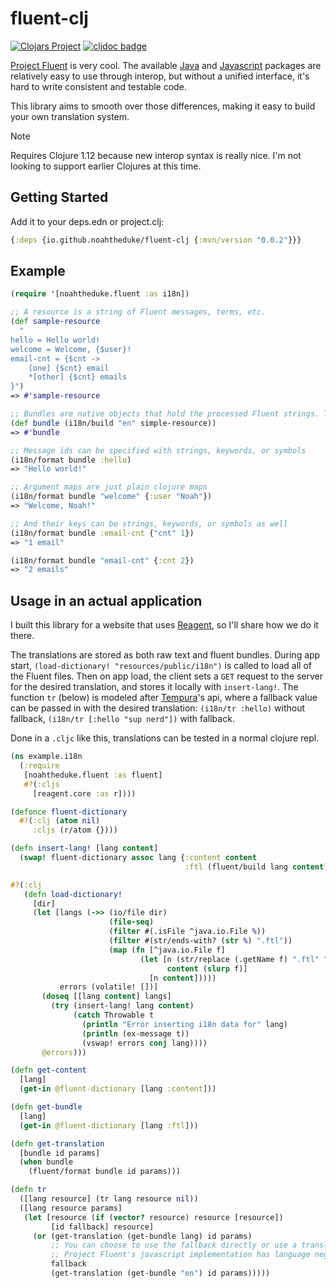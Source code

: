 # fluent-clj

[![Clojars Project](https://img.shields.io/clojars/v/io.github.noahtheduke/fluent-clj.svg)](https://clojars.org/io.github.noahtheduke/fluent-clj)
[![cljdoc badge](https://cljdoc.org/badge/io.github.noahtheduke/fluent-clj)](https://cljdoc.org/d/io.github.noahtheduke/fluent-clj)

[Project Fluent](https://projectfluent.org/) is very cool. The available [Java](https://github.com/xyzsd/fluent) and [Javascript](https://github.com/projectfluent/fluent.js) packages are relatively easy to use through interop, but without a unified interface, it's hard to write consistent and testable code.

This library aims to smooth over those differences, making it easy to build your own translation system.

> [!NOTE]
> Requires Clojure 1.12 because new interop syntax is really nice. I'm not looking to support earlier Clojures at this time.

## Getting Started

Add it to your deps.edn or project.clj:

```clojure
{:deps {io.github.noahtheduke/fluent-clj {:mvn/version "0.0.2"}}}
```

## Example

```clojure
(require '[noahtheduke.fluent :as i18n])

;; A resource is a string of Fluent messages, terms, etc.
(def sample-resource
  "
hello = Hello world!
welcome = Welcome, {$user}!
email-cnt = {$cnt ->
    [one] {$cnt} email
    *[other] {$cnt} emails
}")
=> #'sample-resource

;; Bundles are native objects that hold the processed Fluent strings. They can be interacted with through interop but generally you only need the provided api functions.
(def bundle (i18n/build "en" simple-resource))
=> #'bundle

;; Message ids can be specified with strings, keywords, or symbols
(i18n/format bundle :hello)
=> "Hello world!"

;; Argument maps are just plain clojure maps
(i18n/format bundle "welcome" {:user "Noah"})
=> "Welcome, Noah!"

;; And their keys can be strings, keywords, or symbols as well
(i18n/format bundle :email-cnt {"cnt" 1})
=> "1 email"

(i18n/format bundle "email-cnt" {:cnt 2})
=> "2 emails"
```

## Usage in an actual application

I built this library for a website that uses [Reagent](https://reagent-project.github.io), so I'll share how we do it there.

The translations are stored as both raw text and fluent bundles. During app start, `(load-dictionary! "resources/public/i18n")` is called to load all of the Fluent files. Then on app load, the client sets a `GET` request to the server for the desired translation, and stores it locally with `insert-lang!`. The function `tr` (below) is modeled after [Tempura](https://github.com/taoensso/tempura)'s api, where a fallback value can be passed in with the desired translation: `(i18n/tr :hello)` without fallback, `(i18n/tr [:hello "sup nerd"])` with fallback.

Done in a `.cljc` like this, translations can be tested in a normal clojure repl.

```clojure
(ns example.i18n
  (:require
   [noahtheduke.fluent :as fluent]
   #?(:cljs
     [reagent.core :as r])))

(defonce fluent-dictionary
  #?(:clj (atom nil)
     :cljs (r/atom {})))

(defn insert-lang! [lang content]
  (swap! fluent-dictionary assoc lang {:content content
                                       :ftl (fluent/build lang content)}))

#?(:clj
   (defn load-dictionary!
     [dir]
     (let [langs (->> (io/file dir)
                      (file-seq)
                      (filter #(.isFile ^java.io.File %))
                      (filter #(str/ends-with? (str %) ".ftl"))
                      (map (fn [^java.io.File f]
                             (let [n (str/replace (.getName f) ".ftl" "")
                                   content (slurp f)]
                               [n content]))))
           errors (volatile! [])]
       (doseq [[lang content] langs]
         (try (insert-lang! lang content)
              (catch Throwable t
                (println "Error inserting i18n data for" lang)
                (println (ex-message t))
                (vswap! errors conj lang))))
       @errors)))

(defn get-content
  [lang]
  (get-in @fluent-dictionary [lang :content]))

(defn get-bundle
  [lang]
  (get-in @fluent-dictionary [lang :ftl]))

(defn get-translation
  [bundle id params]
  (when bundle
    (fluent/format bundle id params)))

(defn tr
  ([lang resource] (tr lang resource nil))
  ([lang resource params]
   (let [resource (if (vector? resource) resource [resource])
         [id fallback] resource]
     (or (get-translation (get-bundle lang) id params)
         ;; You can choose to use the fallback directly or use a translation from a different language.
         ;; Project Fluent's javascript implementation has language negotiation libraries already so those can be used directly as desired.
         fallback
         (get-translation (get-bundle "en") id params)))))
```
